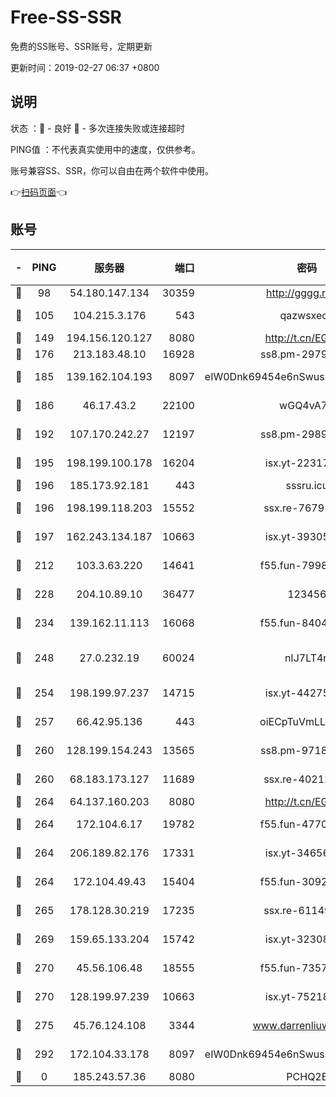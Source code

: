 # Free-SS-SSR

免费的SS账号、SSR账号，定期更新

更新时间：2019-02-27 06:37 +0800

## 说明

状态     ：🙂 - 良好 🙁 - 多次连接失败或连接超时

PING值   ：不代表真实使用中的速度，仅供参考。

账号兼容SS、SSR，你可以自由在两个软件中使用。

👉[扫码页面](https://liesauer.github.io/free-ss-ssr.github.io/)👈

## 账号

|-|PING|服务器|端口|密码|加密方式|区域|
|:----:|:----:|:-----:|-----:|:----:|:----:|:----:|
|🙂|98|54.180.147.134|30359|http://gggg.rocks|chacha20|KR|
|🙂|105|104.215.3.176|543|qazwsxedc|aes-256-gcm|JP|
|🙂|149|194.156.120.127|8080|http://t.cn/EGJIyrl|rc4-md5|RU|
|🙂|176|213.183.48.10|16928|ss8.pm-29798325|rc4-md5|RU|
|🙂|185|139.162.104.193|8097|eIW0Dnk69454e6nSwuspv9DmS201tQ0D|aes-256-cfb|JP|
|🙂|186|46.17.43.2|22100|wGQ4vA7D|aes-256-gcm|RU|
|🙂|192|107.170.242.27|12197|ss8.pm-29892901|aes-256-cfb|US|
|🙂|195|198.199.100.178|16204|isx.yt-22317466|aes-256-cfb|US|
|🙂|196|185.173.92.181|443|sssru.icu|rc4-md5|RU|
|🙂|196|198.199.118.203|15552|ssx.re-76791926|aes-256-cfb|US|
|🙂|197|162.243.134.187|10663|isx.yt-39305244|aes-256-cfb|US|
|🙂|212|103.3.63.220|14641|f55.fun-79984823|aes-256-cfb|SG|
|🙂|228|204.10.89.10|36477|123456|aes-256-cfb|US|
|🙂|234|139.162.11.113|16068|f55.fun-84043831|aes-256-cfb|SG|
|🙂|248|27.0.232.19|60024|nIJ7LT4n|xchacha20-ietf-poly1305|HK|
|🙂|254|198.199.97.237|14715|isx.yt-44275898|aes-256-cfb|US|
|🙂|257|66.42.95.136|443|oiECpTuVmLLxk4Ts|aes-256-cfb|US|
|🙂|260|128.199.154.243|13565|ss8.pm-97184216|aes-256-cfb|SG|
|🙂|260|68.183.173.127|11689|ssx.re-40212864|aes-256-cfb|US|
|🙂|264|64.137.160.203|8080|http://t.cn/EGJIyrl|rc4-md5|CA|
|🙂|264|172.104.6.17|19782|f55.fun-47700700|aes-256-cfb|US|
|🙂|264|206.189.82.176|17331|isx.yt-34656807|aes-256-cfb|SG|
|🙂|264|172.104.49.43|15404|f55.fun-30923847|aes-256-cfb|SG|
|🙂|265|178.128.30.219|17235|ssx.re-61149569|aes-256-cfb|SG|
|🙂|269|159.65.133.204|15742|isx.yt-32308322|aes-256-cfb|SG|
|🙂|270|45.56.106.48|18555|f55.fun-73571297|aes-256-cfb|US|
|🙂|270|128.199.97.239|10663|isx.yt-75218059|aes-256-cfb|SG|
|🙂|275|45.76.124.108|3344|www.darrenliuwei.com|aes-256-cfb|AU|
|🙂|292|172.104.33.178|8097|eIW0Dnk69454e6nSwuspv9DmS201tQ0D|aes-256-cfb|SG|
|🙁|0|185.243.57.36|8080|PCHQ2E|rc4-md5|US|
